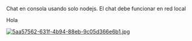 Chat en consola usando solo nodejs. El chat debe funcionar en red local

Hola

[![5aa57562-631f-4b94-88eb-9c05d366e6b1.jpg](https://i.postimg.cc/PxNdchbT/5aa57562-631f-4b94-88eb-9c05d366e6b1.jpg)](https://postimg.cc/zbZmbsPc)
